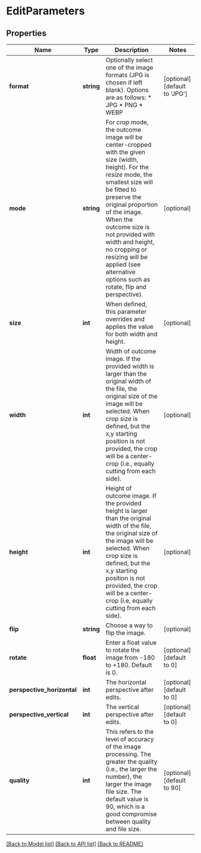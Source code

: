 # EditParameters

## Properties
Name | Type | Description | Notes
------------ | ------------- | ------------- | -------------
**format** | **string** | Optionally select one of the image formats (JPG is chosen if left blank). Options are as follows:   * JPG   * PNG   * WEBP | [optional] [default to 'JPG']
**mode** | **string** | For *crop* mode, the outcome image will be center-cropped with the given size (width, height). For the *resize* mode, the smallest size will be fitted to preserve the original proportion of the image. When the outcome size is not provided with width and height, no cropping or resizing will be applied (see alternative options such as rotate, flip and perspective). | [optional] 
**size** | **int** | When defined, this parameter overrides and applies the value for both width and height. | [optional] 
**width** | **int** | Width of outcome image. If the provided width is larger than the original width of the file, the original size of the image will be selected. When crop size is defined, but the x,y starting position is not provided, the crop will be a center-crop (i.e., equally cutting from each side). | [optional] 
**height** | **int** | Height of outcome image. If the provided height is larger than the original width of the file, the original size of the image will be selected. When crop size is defined, but the x,y starting position is not provided, the crop will be a center-crop (i.e, equally cutting from each side). | [optional] 
**flip** | **string** | Choose a way to flip the image. | [optional] 
**rotate** | **float** | Enter a float value to rotate the image from -180 to +180. Default is 0. | [optional] [default to 0]
**perspective_horizontal** | **int** | The horizontal perspective after edits. | [optional] [default to 0]
**perspective_vertical** | **int** | The vertical perspective after edits. | [optional] [default to 0]
**quality** | **int** | This refers to the level of accuracy of the image processing. The greater the quality (i.e., the larger the number), the larger the image file size. The default value is 90, which is a good compromise between quality and file size. | [optional] [default to 90]

[[Back to Model list]](../../README.md#documentation-for-models) [[Back to API list]](../../README.md#documentation-for-api-endpoints) [[Back to README]](../../README.md)

